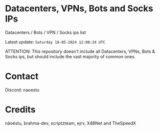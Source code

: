 # Datacenters, VPNs, Bots and Socks IPs
 
Datacenters / Bots / VPN / Socks ips list

Latest update: `Saturday 18-05-2024 12:00:24 UTC` 

ATTENTION: This repository doesn't include all Datacenters, VPNs, Bots & Socks ips, 
but should include the vast majority of common ones.

# Contact
Discord: naoestu

# Credits
nãoéstu, brahma-dev, scriptzteam, ejrv, X4BNet and TheSpeedX
